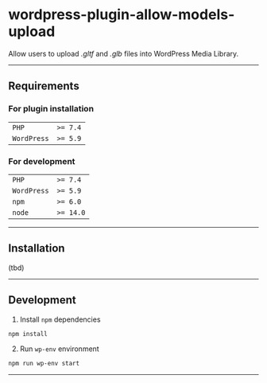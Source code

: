 # wordpress-plugin-allow-models-upload

Allow users to upload <em>.gltf</em> and <em>.glb</em> files into WordPress Media Library.

---
## Requirements

### For plugin installation
|             |          |
|-------------|----------|
| `PHP`       | `>= 7.4` |
| `WordPress` | `>= 5.9` |

### For development
|             |           |
|-------------|-----------|
| `PHP`       | `>= 7.4`  |
| `WordPress` | `>= 5.9`  |
| `npm`       | `>= 6.0`  |
| `node`      | `>= 14.0` |

---
## Installation
(tbd)

---
## Development

1. Install `npm` dependencies
```sh
npm install
```

2. Run `wp-env` environment
```sh
npm run wp-env start
```

---
